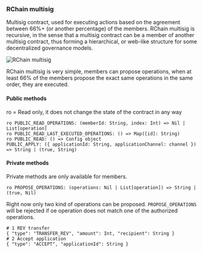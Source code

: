 ### RChain multisig

Multisig contract, used for executing actions based on the agreement between 66%+ (or another percentage) of the members. RChain multisig is recursive, in the sense that a multisig contract can be a member of another multisig contract, thus forming a hierarchical, or web-like structure for some decentralized governance models.

![RChain multisig](https://i.ibb.co/hMrVSGN/title.jpg)

RChain multisig is very simple, members can propose operations, when at least 66% of the members propose the exact same operations in the same order, they are executed.

#### Public methods

ro = Read only, it does not change the state of the contract in any way

```
ro PUBLIC_READ_OPERATIONS: (memberId: String, index: Int) => Nil | List[operation]
ro PUBLIC_READ_LAST_EXECUTED_OPERATIONS: () => Map([id]: String)
ro PUBLIC_READ: () => Config object
PUBLIC_APPLY: ({ applicationId: String, applicationChannel: channel }) => String | (true, String)
```

#### Private methods

Private methods are only available for members.

```
ro PROPOSE_OPERATIONS: (operations: Nil | List[operation]) => String | (true, Nil)
```

Right now only two kind of operations can be proposed. `PROPOSE_OPERATIONS` will be rejected if oe operation does not match one of the authorized operations.
```
# 1 REV transfer
{ "type": "TRANSFER_REV", "amount": Int, "recipient": String }
# 2 Accept application
{ "type": "ACCEPT", "applicationId": String }
```